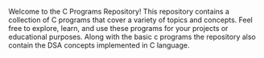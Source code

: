 Welcome to the C Programs Repository! This repository contains a collection of C programs that cover a variety of topics and concepts.
Feel free to explore, learn, and use these programs for your projects or educational purposes.
Along with the basic c programs the repository also contain the DSA concepts implemented in C language.
